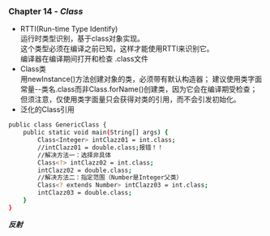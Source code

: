 ### Chapter 14 - ***Class***
* RTTI(Run-time Type Identify)  
运行时类型识别，基于class对象实现。   
这个类型必须在编译之前已知，这样才能使用RTTI来识别它。   
编译器在编译期间打开和检查 .class文件  
* Class类  
用newInstance()方法创建对象的类，必须带有默认构造器；
建议使用类字面常量--类名.class而非Class.forName()创建类，因为它会在编译期受检查；  
但须注意，仅使用类字面量只会获得对类的引用，而不会引发初始化。  
* 泛化的Class引用  
```sh 
public class GenericClass {
	public static void main(String[] args) {
		Class<Integer> intClazz01 = int.class;
		//intClazz01 = double.class;报错！！
		//解决方法一：选择非具体
		Class<?> intClazz02 = int.class;
		intClazz02 = double.class;
		//解决方法二：指定范围（Number是Integer父类）
		Class<? extends Number> intClazz03 = int.class;
		intClazz03 = double.class;
	} 
}
```  
***反射***  
 
